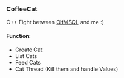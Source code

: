 ### CoffeeCat

C++ Fight between [OlfMSQL](https://github.com/OlfMSQL) and me :)

#### Function:

- Create Cat
- List Cats
- Feed Cats
- Cat Thread (Kill them and handle Values)
